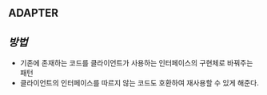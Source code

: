 **ADAPTER**
-

*방법*
- 
- 기존에 존재하는 코드를 클라이언트가 사용하는 인터페이스의 구현체로 바꿔주는 패턴
- 클라이언트의 인터페이스를 따르지 않는 코드도 호환하여 재사용할 수 있게 해준다.